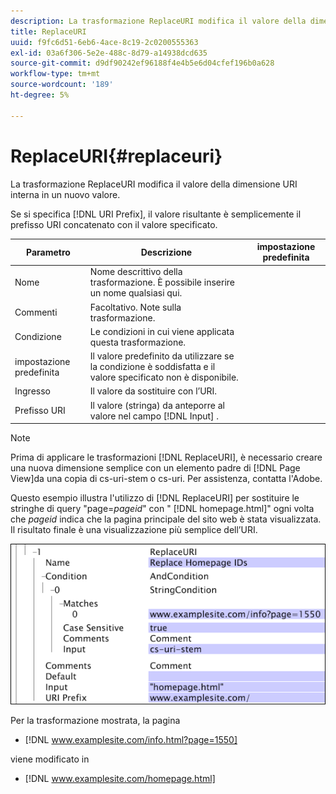 ```yaml
---
description: La trasformazione ReplaceURI modifica il valore della dimensione URI interna in un nuovo valore.
title: ReplaceURI
uuid: f9fc6d51-6eb6-4ace-8c19-2c0200555363
exl-id: 03a6f306-5e2e-488c-8d79-a14938dcd635
source-git-commit: d9df90242ef96188f4e4b5e6d04cfef196b0a628
workflow-type: tm+mt
source-wordcount: '189'
ht-degree: 5%

---
```


# ReplaceURI{#replaceuri}

La trasformazione ReplaceURI modifica il valore della dimensione URI interna in un nuovo valore.

Se si specifica [!DNL URI Prefix], il valore risultante è semplicemente il prefisso URI concatenato con il valore specificato.

| Parametro | Descrizione | impostazione predefinita |
|---|---|---|
| Nome | Nome descrittivo della trasformazione. È possibile inserire un nome qualsiasi qui. |  |
| Commenti | Facoltativo. Note sulla trasformazione. |  |
| Condizione | Le condizioni in cui viene applicata questa trasformazione. |  |
| impostazione predefinita | Il valore predefinito da utilizzare se la condizione è soddisfatta e il valore specificato non è disponibile. |  |
| Ingresso | Il valore da sostituire con l’URI. |  |
| Prefisso URI | Il valore (stringa) da anteporre al valore nel campo [!DNL Input] . |  |

>[!NOTE]
>
>Prima di applicare le trasformazioni [!DNL ReplaceURI], è necessario creare una nuova dimensione semplice con un elemento padre di [!DNL Page View]da una copia di cs-uri-stem o cs-uri. Per assistenza, contatta l&#39;Adobe.

Questo esempio illustra l&#39;utilizzo di [!DNL ReplaceURI] per sostituire le stringhe di query &quot;page=*pageid*&quot; con &quot; [!DNL homepage.html]&quot; ogni volta che *pageid* indica che la pagina principale del sito web è stata visualizzata. Il risultato finale è una visualizzazione più semplice dell’URI.

![](assets/cfg_TransformationType_ReplaceURI.bmp)

Per la trasformazione mostrata, la pagina

* [!DNL www.examplesite.com/info.html?page=1550]

viene modificato in

* [!DNL www.examplesite.com/homepage.html]
